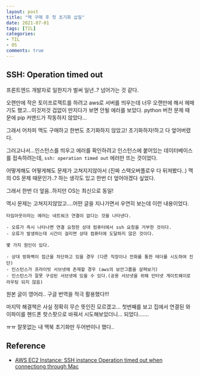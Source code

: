 ```yaml
---
layout: post
title: "맥 구매 후 첫 초기화 삽질"
date: 2021-07-01
tags: [TIL]
categories:
- TIL
- OS
comments: true
---
```


## SSH: Operation timed out

프론트엔드 개발자로 일한지가 벌써 일년..? 넘어가는 것 같다.

오랜만에 작은 토이프로젝트를 하려고 aws로 서버를 띄우는데 너무 오랜만에 해서 헤매기도 했고...이것저것 겁없이 만지다가 보면 안될 에러를 보았다. python 버전 문제 때문에 pip 커맨드가 작동하지 않았다...

그래서 어차피 맥도 구매하고 한번도 초기화하지 않았고! 초기화하자!하고 다 엎어버렸다.

그러고나서...인스턴스를 띄우고 에러를 확인하려고 인스턴스에 붙어있는 데이터베이스를 접속하려는데, `ssh: operation timed out` 에러만 뜨는 것이었다.

어떻게해도 어떻게해도 문제가 고쳐지지않아서 (진짜 스택오버플로우 다 뒤져봤다..) 맥의 OS 문제 때문인가..? 하는 생각도 있고 한번 더 엎어야겠다 싶었다.

그래서 한번 더 엎음..하지만 OS는 최신으로 동일!

역시 문제는 고쳐지지않았고....어떤 글을 지나가면서 우연히 보는데 이런 내용이었다.

```
타임아웃이라는 에러는 네트워크 연결이 없다는 것을 나타낸다.

- 오류가 즉시 나타나면 연결 요청한 상대 컴퓨터에서 ssh 요청을 거부한 것이다.
- 오류가 발생하는데 시간이 걸리면 상대 컴퓨터에 도달하지 않은 것이다.

몇 가지 원인이 있다.

- 상대 방화벽이 접근을 차단하고 있을 경우 (다른 직장이나 전화를 통한 테더를 시도하여 진단)
- 인스턴스가 프라이빗 서브넷에 존재할 경우 (aws의 보안그룹을 살펴보기)
- 인스턴스가 잘못 구성된 서브넷에 있을 수 있다.(공용 서브넷을 위해 인터넷 게이트웨이로 라우팅 되지 않음)
```

원본 글이 영어라.. 구글 번역을 적극 활용했다!!!

마지막 해결책은 사실 정확히 무슨 뜻인진 모르겠고... 첫번째를 보고 집에서 연결된 와이파이를 핸드폰 핫스팟으로 바꿔서 시도해보았더니... 되었다.......

ㅠㅠ 잘못없는 내 맥북 초기화만 두어번이나 했다..

## Reference

- [AWS EC2 Instance: SSH instance Operation timed out when connectiong through Mac](https://stackoverflow.com/questions/54914360/aws-ec2-instance-ssh-instance-operation-timed-out-when-connectiong-through-mac)